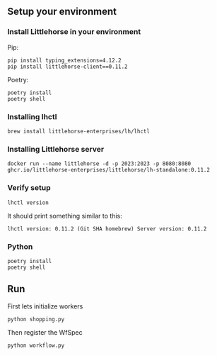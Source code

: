 
##  Setup your environment 

### Install Littlehorse in your environment

Pip:
```shell
pip install typing_extensions=4.12.2
pip install littlehorse-client==0.11.2
```
Poetry:
```shell
poetry install
poetry shell
```

### Installing lhctl

```shell
brew install littlehorse-enterprises/lh/lhctl
```

### Installing Littlehorse server

```shell
docker run --name littlehorse -d -p 2023:2023 -p 8080:8080 ghcr.io/littlehorse-enterprises/littlehorse/lh-standalone:0.11.2
```

### Verify setup
```shell
lhctl version
```
It should print something similar to this:

``
lhctl version: 0.11.2 (Git SHA homebrew)
Server version: 0.11.2
``

### Python

```shell
poetry install
poetry shell
```

## Run

First lets initialize workers

```shell
python shopping.py
```

Then register the WfSpec

```shell
python workflow.py
```

